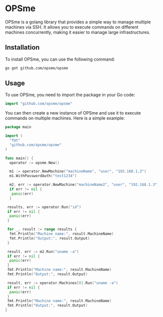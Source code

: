 # OPSme

OPSme is a golang library that provides a simple way to manage multiple machines via SSH. It allows you to execute commands on different machines concurrently, making it easier to manage large infrastructures.

## Installation

To install OPSme, you can use the following command:

```bash
go get github.com/opsme/opsme
```

## Usage

To use OPSme, you need to import the package in your Go code:

```go
import "github.com/opsme/opsme"
```

You can then create a new instance of OPSme and use it to execute commands on multiple machines. Here is a simple example:

```go
package main

import (
  "fmt"
  "github.com/opsme/opsme"
)

func main() {
  operator := opsme.New()

  m1 := operator.NewMachine("machineName", "user", "192.168.1.2")
  m1.WithPasswordAuth("test1234")

  m2, err := operator.NewMachine("machineName2", "user", "192.168.1.3").WithSshKeyAuth("-----BEGIN OPENSSH PRIVATE KEY-----\n...")
  if err != nil {
   panic(err)
  }

 results, err := operator.Run("id")
 if err != nil {
  panic(err)
 }

 for _, result := range results {
  fmt.Println("Machine name:", result.MachineName)
  fmt.Println("Output:", result.Output)
 }

 result, err := m2.Run("uname -a")
 if err != nil {
  panic(err)
 }
 fmt.Println("Machine name:", result.MachineName)
 fmt.Println("Output:", result.Output)

 result, err := operator.Machines[0].Run("uname -a")
 if err != nil {
  panic(err)
 }
 fmt.Println("Machine name:", result.MachineName)
 fmt.Println("Output:", result.Output)
}
```
